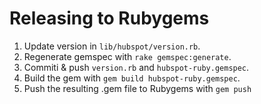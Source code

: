 # Releasing to Rubygems

1. Update version in `lib/hubspot/version.rb`.
2. Regenerate gemspec with `rake gemspec:generate`.
3. Commiti & push `version.rb` and `hubspot-ruby.gemspec`.
4. Build the gem with `gem build hubspot-ruby.gemspec`.
5. Push the resulting .gem file to Rubygems with `gem push`
